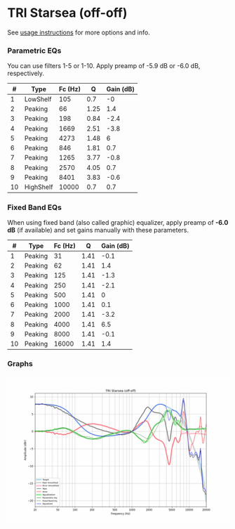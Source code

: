 # TRI Starsea (off-off)
See [usage instructions](https://github.com/jaakkopasanen/AutoEq#usage) for more options and info.

### Parametric EQs
You can use filters 1-5 or 1-10. Apply preamp of -5.9 dB or -6.0 dB, respectively.

|   # | Type      |   Fc (Hz) |    Q |   Gain (dB) |
|-----|-----------|-----------|------|-------------|
|   1 | LowShelf  |       105 | 0.7  |        -0   |
|   2 | Peaking   |        66 | 1.25 |         1.4 |
|   3 | Peaking   |       198 | 0.84 |        -2.4 |
|   4 | Peaking   |      1669 | 2.51 |        -3.8 |
|   5 | Peaking   |      4273 | 1.48 |         6   |
|   6 | Peaking   |       846 | 1.81 |         0.7 |
|   7 | Peaking   |      1265 | 3.77 |        -0.8 |
|   8 | Peaking   |      2570 | 4.05 |         0.7 |
|   9 | Peaking   |      8401 | 3.83 |        -0.6 |
|  10 | HighShelf |     10000 | 0.7  |         0.7 |

### Fixed Band EQs
When using fixed band (also called graphic) equalizer, apply preamp of **-6.0 dB** (if available) and set gains manually with these parameters.

|   # | Type    |   Fc (Hz) |    Q |   Gain (dB) |
|-----|---------|-----------|------|-------------|
|   1 | Peaking |        31 | 1.41 |        -0.1 |
|   2 | Peaking |        62 | 1.41 |         1.4 |
|   3 | Peaking |       125 | 1.41 |        -1.3 |
|   4 | Peaking |       250 | 1.41 |        -2.1 |
|   5 | Peaking |       500 | 1.41 |         0   |
|   6 | Peaking |      1000 | 1.41 |         0.1 |
|   7 | Peaking |      2000 | 1.41 |        -3.2 |
|   8 | Peaking |      4000 | 1.41 |         6.5 |
|   9 | Peaking |      8000 | 1.41 |        -0.1 |
|  10 | Peaking |     16000 | 1.41 |         1.4 |

### Graphs
![](./TRI%20Starsea%20(off-off).png)
